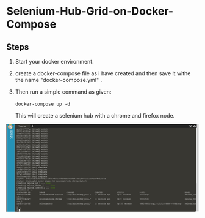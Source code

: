 # Selenium-Hub-Grid-on-Docker-Compose

## Steps
1) Start your docker environment.
2) create a docker-compose file  as i have created and then save it withe the name "docker-compose.yml" .
3) Then run a simple command as given: 

   `docker-compose up -d`
    
    This will create a selenium hub with a chrome and firefox node.
    
    
 ![](https://github.com/Anku-Kashyap/-Selenium-Hub-Grid-on-Docker-Compose/blob/main/Screenshot%20(51).png)    
  
